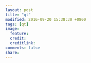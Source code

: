 ```yaml
---
layout: post
title: "qt"
modified: 2016-09-20 15:38:30 +0800
tags: [qt]
image:
  feature: 
  credit: 
  creditlink: 
comments: false
share: 
---
```



